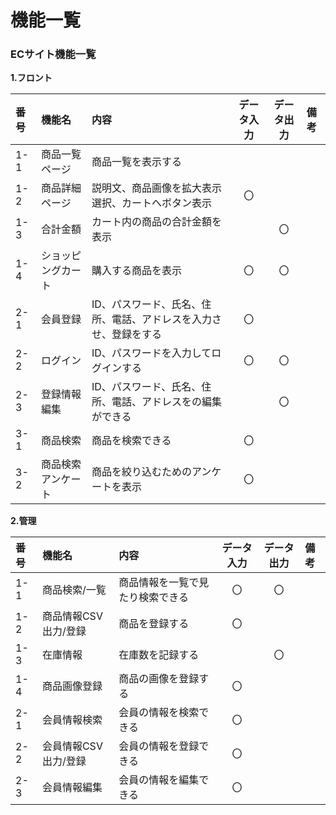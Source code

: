 # 機能一覧
### ECサイト機能一覧
**1.フロント**

|番号|機能名|内容|データ入力|データ出力|備考|
|:---|:---|:---|:---:|:----:|:---|
|1-1|商品一覧ページ|商品一覧を表示する||||
|1-2|商品詳細ページ|説明文、商品画像を拡大表示<br>選択、カートへボタン表示|〇|||
|1-3|合計金額|カート内の商品の合計金額を表示||〇||
|1-4|ショッピングカート|購入する商品を表示|〇|〇||
|2-1|会員登録|ID、パスワード、氏名、住所、電話、アドレスを入力させ、登録をする|〇|||
|2-2|ログイン|ID、パスワードを入力してログインする|〇|〇||
|2-3|登録情報編集|ID、パスワード、氏名、住所、電話、アドレスをの編集ができる||〇||
|3-1|商品検索|商品を検索できる|〇|||
|3-2|商品検索アンケート|商品を絞り込むためのアンケートを表示|〇|||

**2.管理**

|番号|機能名|内容|データ入力|データ出力|備考|
|:---|:---|:---|:---:|:----:|:---|
|1-1|商品検索/一覧|商品情報を一覧で見たり検索できる|〇|〇||
|1-2|商品情報CSV出力/登録|商品を登録する|〇|||
|1-3|在庫情報|在庫数を記録する||〇||
|1-4|商品画像登録|商品の画像を登録する|〇|||
|2-1|会員情報検索|会員の情報を検索できる|〇|||
|2-2|会員情報CSV出力/登録|会員の情報を登録できる|〇|||
|2-3|会員情報編集|会員の情報を編集できる|〇|||
